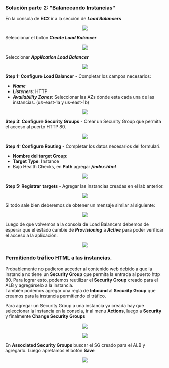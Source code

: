 
### Solución parte 2: "Balanceando Instancias"

En la consola de **EC2** ir a la sección de **_Load Balancers_**  
<p align = "center">
<img src = "./Extras/Imagenes/laboratorioCloud_EC2/lb/alb0.png">
</p>

Seleccionar el boton **_Create Load Balancer_**

<p align = "center">
<img src = "./Extras/Imagenes/laboratorioCloud_EC2/lb/alb1.png">
</p>

Seleccionar **_Application Load Balancer_**

<p align = "center">
<img src = "./Extras/Imagenes/laboratorioCloud_EC2/lb/alb2.png">
</p>

**Step 1: Configure Load Balancer** - Completar los campos necesarios:  

* **_Name_**
* **_Listeners_**: HTTP
* **_Availability Zones_**: Seleccionar las AZs donde esta cada una de las instancias. (us-east-1a y us-east-1b)

<p align = "center">
<img src = "./Extras/Imagenes/laboratorioCloud_EC2/lb/alb3.png">
</p>

**Step 3: Configure Security Groups** - Crear un Security Group que permita el acceso al puerto HTTP 80.  

<p align = "center">
<img src = "./Extras/Imagenes/laboratorioCloud_EC2/lb/alb4.png">
</p>

**Step 4: Configure Routing** -  Completar los datos necesarios del formulari.  

* **Nombre del target Group**: 
* **Target Type**: Instance
* Bajo Health Checks, en **Path** agregar **_/index.html_**

<p align = "center">
<img src = "./Extras/Imagenes/laboratorioCloud_EC2/lb/alb5.png">
</p>

**Step 5: Registrar targets** - Agregar las instancias creadas en el lab anterior.  

<p align = "center">
<img src = "./Extras/Imagenes/laboratorioCloud_EC2/lb/alb6.png">
</p>

Si todo sale bien deberemos de obtener un mensaje similar al siguiente:  

<p align = "center">
<img src = "./Extras/Imagenes/laboratorioCloud_EC2/lb/alb7.png">
</p>

Luego de que volvemos a la consola de Load Balancers debemos de esperar que el estado cambie de **_Provisioning_** a **_Active_** para poder verificar el acceso a la aplicación.  

<p align = "center">
<img src = "./Extras/Imagenes/laboratorioCloud_EC2/lb/alb8.png">
</p>

### Permitiendo tráfico HTML a las instancias.

Probablemente no pudieron acceder al contenido web debido a que la instancia no tiene un **Security Group** que permita la entrada al puerto http 80. Para lograr esto, podemos reutilizar el **Security Group** creado para el ALB y agregárselo a la instancia.  
También podemos agregar una regla de **Inbound** al **Security Group** que creamos para la instancia permitiendo el tráfico.  

Para agregar un Security Group a una instancia ya creada hay que seleccionar la Instancia en la consola, ir al menu **Actions**, luego a **Security** y finalmente **Change Security Groups**  

<p align = "center">
<img src = "./Extras/Imagenes/laboratorioCloud_EC2/lb/sg0.png">
</p>

<p align = "center">
<img src = "./Extras/Imagenes/laboratorioCloud_EC2/lb/sg1.png">
</p>

En **Associated Security Groups** buscar el SG creado para el ALB y agregarlo. Luego apretamos el botón **Save**

<p align = "center">
<img src = "./Extras/Imagenes/laboratorioCloud_EC2/lb/sg2.png">
</p>